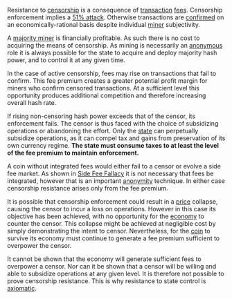Resistance to [censorship]() is a consequence of [transaction]() [fees](). Censorship enforcement implies a [51% attack](). Otherwise transactions are [confirmed]() on an economically-rational basis despite individual [miner]() subjectivity.

A [majority miner]() is financially profitable. As such there is no cost to acquiring the means of censorship. As mining is necessarily an [anonymous]() role it is always possible for the state to acquire and deploy majority hash power, and to control it at any given time.

In the case of active censorship, fees may rise on transactions that fail to confirm. This fee premium creates a greater potential profit margin for miners who confirm censored transactions. At a sufficient level this opportunity produces additional competition and therefore increasing overall hash rate.

If rising non-censoring hash power exceeds that of the censor, its enforcement fails. The censor is thus faced with the choice of subsidizing operations or abandoning the effort. Only the [state]() can perpetually subsidize operations, as it can compel tax and gains from preservation of its own currency regime. **The state must consume taxes to at least the level of the fee premium to maintain enforcement.**

A coin without integrated fees would either fail to a censor or evolve a side fee market. As shown in [Side Fee Fallacy]() it is not necessary that fees be integrated, however that is an important [anonymity]() technique. In either case censorship resistance arises only from the fee premium.

It is possible that censorship enforcement could result in a [price]() collapse, causing the censor to incur a loss on operations. However in this case its objective has been achieved, with no opportunity for the [economy]() to counter the censor. This collapse might be achieved at negligible cost by simply demonstrating the intent to censor. Nevertheless, for the [coin]() to survive its economy must continue to generate a fee premium sufficient to overpower the censor.

It cannot be shown that the economy will generate sufficient fees to overpower a censor. Nor can it be shown that a censor will be willing and able to subsidize operations at any given level. It is therefore not possible to prove censorship resistance. This is why resistance to state control is [axiomatic]().